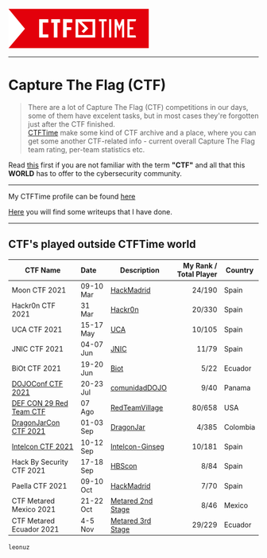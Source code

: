 ![CTFTime](img/logo.png)  

---

# Capture The Flag (CTF)  

>There are a lot of Capture The Flag (CTF) competitions in our days, some of them have excelent tasks, but in most cases they're forgotten just after the CTF finished.  
[CTFTime](https://ctftime.org/) make some kind of CTF archive and a place, where you can get some another CTF-related info - current overall Capture The Flag team rating, per-team statistics etc.  

Read [this](ctf.md) first if you are not familiar with the term **"CTF"** and all that this **WORLD** has to offer to the cybersecurity community.

---

My CTFTime profile can be found [here](https://ctftime.org/team/156755)  

[Here](writeups.md) you will find some writeups that I have done.

---

## CTF's played outside **CTFTime** world

| CTF Name | Date | Description | My Rank / Total Player | Country | 
| ------------ | :------------------- | ---------------------------------------- | -------: | ----- | 
| Moon CTF 2021 | 09-10 Mar | [HackMadrid](https://hackmadrid.org/flaghunters.html#) | 24/190 | Spain |
| Hackr0n CTF 2021 | 31 Mar | [Hackr0n](https://derechodelared.com/hackr0n-2021/) | 20/330 | Spain |
| UCA CTF 2021 | 15-17 May | [UCA](https://www.uca.es/evento/uca-cybersecurity-day/) | 10/105 | Spain |
| JNIC CTF 2021 | 04-07 Jun | [JNIC](https://2021.jnic.es/ctf) | 11/79 | Spain |
| BiOt CTF 2021 | 19-20 Jun | [Biot](https://biotciberseguridad.cf/actividades/) | 5/22 | Ecuador |
| [DOJOConf CTF 2021](img/dojoconf_2021.png) | 20-23 Jul | [comunidadDOJO](https://dojoconfpa.org/#taller) | 9/40 | Panama |
| [DEF CON 29 Red Team CTF](img/DEFCON29.png) | 07 Ago | [RedTeamVillage](https://redteamvillage.io/ctf) | 80/658 | USA |
| [DragonJarCon CTF 2021](img/Dragonjar2021.png) | 01-03 Sep | [DragonJar](https://www.dragonjarcon.org/) | 4/385 | Colombia |
| [Intelcon CTF 2021](img/intelcon2021.png) | 10-12 Sep | [Intelcon-Ginseg](https://intelcon.ginseg.com/2021/) | 10/181 | Spain |
| Hack By Security CTF 2021  | 17-18 Sep | [HBScon](https://ctf.hbscon.com/) | 8/84 | Spain |   
| Paella CTF 2021  | 09-10 Oct | [HackMadrid](https://worldparty.hackmadrid.org/index.html#ctf) | 7/70 | Spain |  
| CTF Metared Mexico 2021 | 21-22 Oct | [Metared 2nd Stage](https://eventos.metared.org/69242/section/32200/ctf-internacional-metared-2021-2nd-stage.html) | 8/46 | Mexico | 
| CTF Metared Ecuador 2021 | 4-5 Nov | [Metared 3rd Stage](https://eventos.metared.org/69244/detail/ctf-internacional-metared-2021-3rd-stage.html) | 29/229 | Ecuador |

`leonuz`
